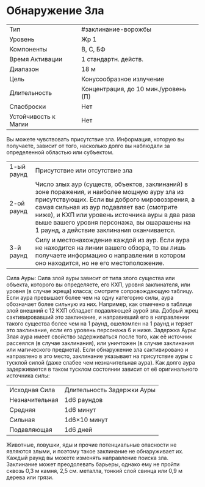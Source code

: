 
# Обнаружение Зла

|                      |                                      |
| -------------------- | ------------------------------------ |
| Тип                  | #заклинание-ворожбы                               |
| Уровень              | Жр 1                                 |
| Компоненты           | В, С, БФ                             |
| Время Активации      | 1 стандартн. действ.                 |
| Диапазон             | 18 м                                 |
| Цель                 | Конусообразное излучение             |
| Длительность         | Концентрация, до 10 мин./уровень (П) |
| Спасброски           | Нет                                  |
| Устойчивость к Магии | Нет                                  |

Вы можете чувствовать присутствие  зла. Информация, которую вы получаете, зависит от того, насколько долго вы  наблюдали за определенной областью  или субъектом.

|            |                                                                                                                                                                                                                                                                                                                                                  |
| ---------- | ------------------------------------------------------------------------------------------------------------------------------------------------------------------------------------------------------------------------------------------------------------------------------------------------------------------------------------------------ |
| 1-ый раунд | Присутствие или отсутствие зла                                                                                                                                                                                                                                                                                                                   |
| 2-ой раунд | Число злых аур (существ, объектов, заклинаний) в зоне поражения, и наиболее мощную ауру  зла из присутствующих. Если вы доброго мировоззрения, а самая сильная  из аур подавляет вас (смотрите ниже), и  КХП или уровень источника ауры в два  раза выше вашего уровня персонажа,  вы ошарашены на 1 раунд, а действие  заклинания оканчивается. |
| 3-й раунд  | Силу и местонахождение  каждой из аур. Если аура не находится  на линии вашего обзора, то вы лишь  получаете информацию о направлении  в котором оно находится, но не его местоположение.                                                                                                                                                        |

Сила Ауры: Сила злой ауры зависит от типа злого существа или объекта, которого вы определяете, его КХП, уровня заклинателя, или уровня (в случае  жреца) класса; смотрите сопровождающую таблицу. Если аура превышает более чем на одну категорию силы, аура обозначает более сильную из них.  Например, как отмечено в таблице  злой внешний с 12 КХП обладает подавляющей аурой зла. Добрый жрец  сактивировавший это заклинание, и  направивший его в направлении такого  существа более чем на 1 раунд, ошеломлен на 1 раунд и теряет это заклинание,  если его уровень персонажа 6 и ниже.
Задержка Ауры: Злая аура имеет  свойство задерживаться после того, как  её источник рассеялся (в случае заклинания), или уничтожен (в случае заклинания или магического предмета). Если  обнаружение зла сактивировано и направлено в это место, заклинание указывает на присутствие ауры с тусклой  силой (даже слабее чем незначительная  аура). Как долго аура задерживается в  таком тусклом состоянии зависит от её  оригинального источника силы:

|                |                            |
| -------------- | -------------------------- |
| Исходная Сила  | Длительность Задержки Ауры |
| Незначительная | 1d6 раундов                |
| Средняя        | 1d6 минут                  |
| Сильная        | 1d6×10 минут               |
| Подавляющая    | 1d6 дней                   |


Животные, ловушки, яды и прочие  потенциальные опасности не являются  злыми, и поэтому такое заклинание не  обнаруживает их.  Каждый раунд вы можете изменять  направление поиска зла. Заклинание  может преодолевать барьеры, однако  ему не пройти сквозь 0,3 м камня, 2,5  см. металла, тонкий слой свинца или  0,9 м дерева или грязи.